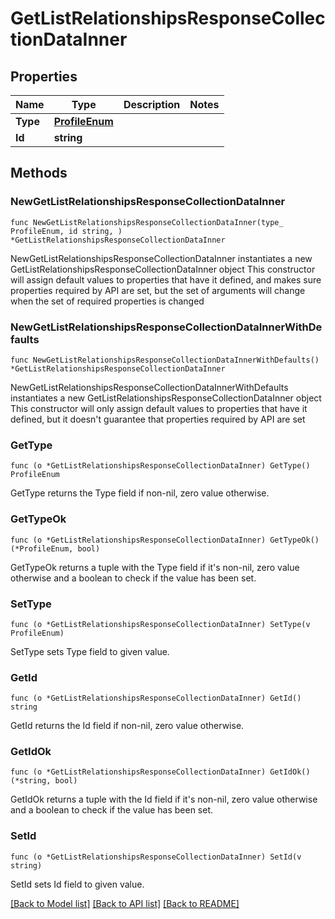 # GetListRelationshipsResponseCollectionDataInner

## Properties

Name | Type | Description | Notes
------------ | ------------- | ------------- | -------------
**Type** | [**ProfileEnum**](ProfileEnum.md) |  | 
**Id** | **string** |  | 

## Methods

### NewGetListRelationshipsResponseCollectionDataInner

`func NewGetListRelationshipsResponseCollectionDataInner(type_ ProfileEnum, id string, ) *GetListRelationshipsResponseCollectionDataInner`

NewGetListRelationshipsResponseCollectionDataInner instantiates a new GetListRelationshipsResponseCollectionDataInner object
This constructor will assign default values to properties that have it defined,
and makes sure properties required by API are set, but the set of arguments
will change when the set of required properties is changed

### NewGetListRelationshipsResponseCollectionDataInnerWithDefaults

`func NewGetListRelationshipsResponseCollectionDataInnerWithDefaults() *GetListRelationshipsResponseCollectionDataInner`

NewGetListRelationshipsResponseCollectionDataInnerWithDefaults instantiates a new GetListRelationshipsResponseCollectionDataInner object
This constructor will only assign default values to properties that have it defined,
but it doesn't guarantee that properties required by API are set

### GetType

`func (o *GetListRelationshipsResponseCollectionDataInner) GetType() ProfileEnum`

GetType returns the Type field if non-nil, zero value otherwise.

### GetTypeOk

`func (o *GetListRelationshipsResponseCollectionDataInner) GetTypeOk() (*ProfileEnum, bool)`

GetTypeOk returns a tuple with the Type field if it's non-nil, zero value otherwise
and a boolean to check if the value has been set.

### SetType

`func (o *GetListRelationshipsResponseCollectionDataInner) SetType(v ProfileEnum)`

SetType sets Type field to given value.


### GetId

`func (o *GetListRelationshipsResponseCollectionDataInner) GetId() string`

GetId returns the Id field if non-nil, zero value otherwise.

### GetIdOk

`func (o *GetListRelationshipsResponseCollectionDataInner) GetIdOk() (*string, bool)`

GetIdOk returns a tuple with the Id field if it's non-nil, zero value otherwise
and a boolean to check if the value has been set.

### SetId

`func (o *GetListRelationshipsResponseCollectionDataInner) SetId(v string)`

SetId sets Id field to given value.



[[Back to Model list]](../README.md#documentation-for-models) [[Back to API list]](../README.md#documentation-for-api-endpoints) [[Back to README]](../README.md)



